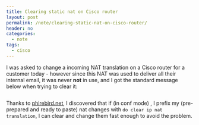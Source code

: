 ```yaml
---
title: Clearing static nat on Cisco router
layout: post
permalink: /note/clearing-static-nat-on-cisco-router/
header: no
categories:
  - note
tags:
  - cisco
---
```

I was asked to change a incoming NAT translation on a Cisco router for a customer today - however since this NAT was used to deliver all their internal email, it was never **not** in use, and I got the standard message below when trying to clear it:

```%Static entry in use, cannot change
```

Thanks to [phirebird.net][1], I discovered that if (in conf mode) , I prefix my (pre-prepared and ready to paste) nat changes with `do clear ip nat translation`, I can clear and change them fast enough to avoid the problem.

[1]:http://www.phirebird.net/2009/07/cant-remove-ip-nat-entries-on-cisco-router-static-entry-in-use-cannot-remove/
